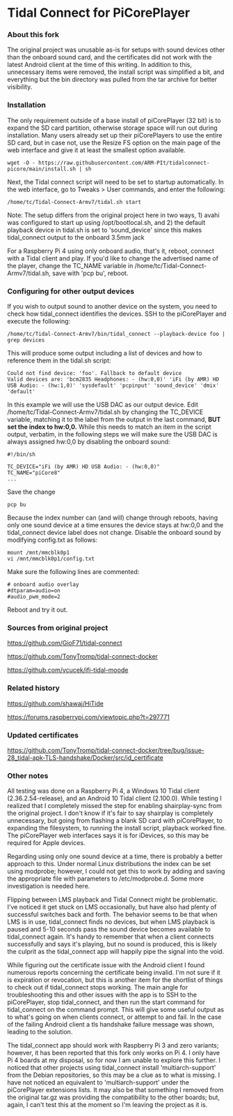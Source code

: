# Tidal Connect for PiCorePlayer

### About this fork
The original project was unusable as-is for setups with sound devices other than the onboard sound card, and the certificates did not work with the latest Android client at the time of this writing.  In addition to this, unnecessary items were removed, the install script was simplified a bit, and everything but the bin directory was pulled from the tar archive for better visibility.

### Installation
The only requirement outside of a base install of piCorePlayer (32 bit) is to expand the SD card partition, otherwise storage space will run out during installation.  Many users already set up their piCorePlayers to use the entire SD card, but in case not, use the Resize FS option on the main page of the web interface and give it at least the smallest option available.
```
wget -O - https://raw.githubusercontent.com/ARM-PIt/tidalconnect-picore/main/install.sh | sh
```

Next, the Tidal connect script will need to be set to startup automatically.  In the web interface, go to Tweaks > User commands, and enter the following:

```
/home/tc/Tidal-Connect-Armv7/tidal.sh start
```

Note: The setup differs from the original project here in two ways, 1) avahi was configured to start up using /opt/bootlocal.sh, and 2) the default playback device in tidal.sh is set to 'sound_device' since this makes tidal_connect output to the onboard 3.5mm jack  

For a Raspberry Pi 4 using only onboard audio, that's it, reboot, connect with a Tidal client and play.  If you'd like to change the advertised name of the player, change the TC_NAME variable in /home/tc/Tidal-Connect-Armv7/tidal.sh, save with 'pcp bu', reboot.

### Configuring for other output devices
If you wish to output sound to another device on the system, you need to check how tidal_connect identifies the devices.  SSH to the piCorePlayer and execute the following:

```
/home/tc/Tidal-Connect-Armv7/bin/tidal_connect --playback-device foo | grep devices
```

This will produce some output including a list of devices and how to reference them in the tidal.sh script:

```
Could not find device: 'foo'. Fallback to default device
Valid devices are: 'bcm2835 Headphones: - (hw:0,0)' 'iFi (by AMR) HD USB Audio: - (hw:1,0)' 'sysdefault' 'pcpinput' 'sound_device' 'dmix' 'default'
```

In this example we will use the USB DAC as our output device.  Edit /home/tc/Tidal-Connect-Armv7/tidal.sh by changing the TC_DEVICE variable, matching it to the label from the output in the last command, **BUT set the index to hw:0,0.**  While this needs to match an item in the script output, verbatim, in the following steps we will make sure the USB DAC is always assigned hw:0,0 by disabling the onboard sound:

```
#!/bin/sh

TC_DEVICE="iFi (by AMR) HD USB Audio: - (hw:0,0)"
TC_NAME="piCore8"
...
```

Save the change

```
pcp bu
```

Because the index number can (and will) change through reboots, having only one sound device at a time ensures the device stays at hw:0,0 and the tidal_connect device label does not change.  Disable the onboard sound by modifying config.txt as follows:

```
mount /mnt/mmcblk0p1
vi /mnt/mmcblk0p1/config.txt
```

Make sure the following lines are commented:

```
# onboard audio overlay
#dtparam=audio=on
#audio_pwm_mode=2
```

Reboot and try it out.

### Sources from original project

https://github.com/GioF71/tidal-connect

https://github.com/TonyTromp/tidal-connect-docker

https://github.com/vcucek/ifi-tidal-moode

### Related history

https://github.com/shawaj/HiTide

https://forums.raspberrypi.com/viewtopic.php?t=297771

### Updated certificates

https://github.com/TonyTromp/tidal-connect-docker/tree/bug/issue-28_tidal-apk-TLS-handshake/Docker/src/id_certificate

### Other notes

All testing was done on a Raspberry Pi 4, a Windows 10 Tidal client (2.36.2.54-release), and an Android 10 Tidal client (2.100.0).  While testing I realized that I completely missed the step for enabling shairplay-sync from the original project.  I don't know if it's fair to say shairplay is completely unnecessary, but going from flashing a blank SD card with piCorePlayer, to expanding the filesystem, to running the install script, playback worked fine.  The piCorePlayer web interfaces says it is for iDevices, so this may be required for Apple devices.

Regarding using only one sound device at a time, there is probably a better approach to this.  Under normal Linux distributions the index can be set using modprobe; however, I could not get this to work by adding and saving the appropriate file with parameters to /etc/modprobe.d.  Some more investigation is needed here.

Flipping between LMS playback and Tidal Connect might be problematic.  I've noticed it get stuck on LMS occasionally, but have also had plenty of successful switches back and forth.  The behavior seems to be that when LMS is in use, tidal_connect finds no devices, but when LMS playback is paused and 5-10 seconds pass the sound device becomes available to tidal_connect again.  It's handy to remember that when a client connects successfully and says it's playing, but no sound is produced, this is likely the culprit as the tidal_connect app will happily pipe the signal into the void.

While figuring out the certificate issue with the Android client I found numerous reports concerning the certificate being invalid.  I'm not sure if it is expiration or revocation, but this is another item for the shortlist of things to check out if tidal_connect stops working.  The main angle for troubleshooting this and other issues with the app is to SSH to the piCorePlayer, stop tidal_connect, and then run the start command for tidal_connect on the command prompt.  This will give some useful output as to what's going on when clients connect, or attempt to and fail.  In the case of the failing Android client a tls handshake failure message was shown, leading to the solution.

The tidal_connect app should work with Raspberry Pi 3 and zero variants; however, it has been reported that this fork only works on Pi 4.  I only have Pi 4 boards at my disposal, so for now I am unable to explore this further.  I noticed that other projects using tidal_connect install 'multiarch-support' from the Debian repositories, so this may be a clue as to what is missing.  I have not noticed an equivalent to 'multiarch-support' under the piCorePlayer extensions lists.  It may also be that something I removed from the original tar.gz was providing the compatibility to the other boards; but, again, I can't test this at the moment so I'm leaving the project as it is.
